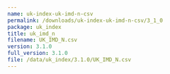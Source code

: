 ```yaml
---
name: uk-index-uk-imd-n-csv
permalink: /downloads/uk-index-uk-imd-n-csv/3_1_0
package: uk_index
title: uk_imd_n
filename: UK_IMD_N.csv
version: 3.1.0
full_version: 3.1.0
file: /data/uk_index/3.1.0/UK_IMD_N.csv
---
```


